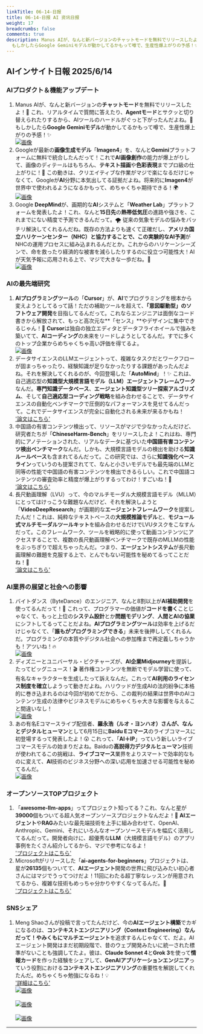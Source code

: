 ```yaml
---
linkTitle: 06-14-日报
title: 06-14-日报 AI 资讯日报
weight: 17
breadcrumbs: false
comments: true
description: Manus AIが、なんと新バージョンのチャットモードを無料でリリースしたよ！🎉 これ、リアルタイムで質問に答えたり、Agentモードとサクッと切り替えられたりするから、AIツールのハードルがぐっと下がったんだよね。🚀
  もしかしたらGoogle Geminiモデルが動かしてるかもって噂で、生産性爆上がりの予感！✨
---
```

## AIインサイト日報 2025/6/14

### **AIプロダクト＆機能アップデート**
1. Manus AIが、なんと新バージョンの**チャットモード**を無料でリリースしたよ！🎉 これ、リアルタイムで質問に答えたり、**Agentモード**とサクッと切り替えられたりするから、AIツールのハードルがぐっと下がったんだよね。🚀 もしかしたら**Google Geminiモデル**が動かしてるかもって噂で、生産性爆上がりの予感！✨ <br/> [![画像](https://cdn.jsdmirror.com/gh/justlovemaki/imagehub@main/images/2025/07/news_01k024kay4ftpber24mbr3s33r.avif)](https://cdn.jsdmirror.com/gh/justlovemaki/imagehub@main/images/2025/07/news_01k024kay4ftpber24mbr3s33r.avif) <br/>
2. Googleが最新の**画像生成モデル**「**Imagen4**」を、なんと**Gemini**プラットフォームに無料で統合したんだって！これで**AI画像創作**の能力が爆上がりして、画像のディテールはもちろん、**テキスト描画**や**色彩表現**までプロ級の仕上がりに！🎨 この動きは、クリエイティブな作業がマジで楽になるだけじゃなくて、Googleが**AI**分野に本気出してる証拠だよね。将来的に**Imagen4**が世界中で使われるようになるかもって、めちゃくちゃ期待できる！🌍 <br/> [![画像](https://cdn.jsdmirror.com/gh/justlovemaki/imagehub@main/images/2025/07/news_01k024kf2me2wtb9kb17t4mvt1.avif)](https://cdn.jsdmirror.com/gh/justlovemaki/imagehub@main/images/2025/07/news_01k024kf2me2wtb9kb17t4mvt1.avif) <br/>
3. Google **DeepMind**が、画期的な**AI**システムと「**Weather Lab**」プラットフォームを発表したよ！これ、なんと**15日先**の**熱帯低気圧**の進路や強さを、これまでにない精度で予測できるんだって。🌪️ 従来の気象モデルの悩みをバッチリ解決してくれるんだね。既存の方法よりも速くて正確だし、**アメリカ国立ハリケーンセンター（NHC）**と協力することで、この実験的な**AI予測**がNHCの運用プロセスに組み込まれるんだとか。これからのハリケーンシーズンで、命を救ったり経済的な被害を減らしたりするのに役立つ可能性大！AIが天気予報に応用される上で、マジで大きな一歩だね。👣 <br/> [![画像](https://cdn.jsdmirror.com/gh/justlovemaki/imagehub@main/images/2025/07/news_01k024khccemvvme0n4m47akst.avif)](https://cdn.jsdmirror.com/gh/justlovemaki/imagehub@main/images/2025/07/news_01k024khccemvvme0n4m47akst.avif) <br/>

### **AIの最先端研究**
1. **AIプログラミングツール**の「**Cursor**」が、**AI**でプログラミングを根本から変えようとしてるって話！ただの補助ツールを超えて、**「意図駆動型」のソフトウェア開発**を目指してるんだって。これならエンジニアは面倒なコード書きから解放されて、もっと高次元な**「センス」**やデザインに集中できるじゃん！🤩 **Cursor**は独自の独立エディタとデータフライホイールで強みを築いてて、**AIコーディング**の未来をリードしようとしてるんだ。すでに多くのトップ企業からめちゃくちゃ高い評価を得てるよ。 <br/> [![画像](https://cdn.jsdmirror.com/gh/justlovemaki/imagehub@main/images/2025/07/news_01k024kme4fzh84d63ybzc90ff.avif)](https://cdn.jsdmirror.com/gh/justlovemaki/imagehub@main/images/2025/07/news_01k024kme4fzh84d63ybzc90ff.avif) <br/>
2. データサイエンスのLLMエージェントって、複雑なタスクだとワークフローが固まっちゃったり、経験知識が足りなかったりする課題があったんだよね。それを解決してくれるのが、今回登場した「**AutoMind**」！✨ これは、自己適応型の**知識型大規模言語モデル（LLM）エージェントフレームワーク**なんだ。**専門知識データベース**、**エージェント知識型ツリー探索アルゴリズム**、そして**自己適応型コーディング戦略**を組み合わせることで、データサイエンスの自動化ベンチマークで圧倒的なパフォーマンスを見せてるんだって。これでデータサイエンスが完全に自動化される未来が来るかもね！ <br/> ['論文はこちら'](https://arxiv.org/abs/2506.10974)
3. 中国語の有害コンテンツ検出って、リソースがマジで少なかったんだけど、研究者たちが「**ChineseHarm-Bench**」をリリースしたよ！これはね、専門的にアノテーションされた、リアルなデータに基づいた**中国語有害コンテンツ検出ベンチマーク**なんだ。しかも、大規模言語モデルの検出を助ける**知識ルールベース**も含まれてるんだって。この研究では、さらに**知識強化ベースライン**っていうのも提案されてて、なんと小さいモデルでも最先端のLLMと同等の性能で中国語の有害コンテンツを検出できるらしい。これで中国語コンテンツの審査効率と精度が爆上がりするってわけ！すごいね！🎉 <br/> ['論文はこちら'](https://arxiv.org/abs/2506.10960)
4. 長尺動画理解（LVU）って、今のマルチモーダル大規模言語モデル（MLLM）にとってはけっこうな難題なんだけど、それを解決しようと「**VideoDeepResearch**」が画期的な**エージェントフレームワーク**を提案したんだ！これは、純粋なテキストベースの**大規模推論モデル**と、**モジュール式マルチモーダルツールキット**を組み合わせるだけでLVUタスクをこなすんだって。このフレームワーク、ツールを戦略的に使って動画コンテンツにアクセスすることで、複数の長尺動画理解ベンチマークで既存のMLLMの性能をぶっちぎりで超えちゃったんだ。つまり、**エージェントシステム**が長尺動画理解の難題を克服する上で、とんでもない可能性を秘めてるってことだね！🤯 <br/> ['論文はこちら'](https://arxiv.org/abs/2506.10821)

### **AI業界の展望と社会への影響**
1. バイトダンス（ByteDance）のエンジニア、なんと8割以上が**AI補助開発**を使ってるんだって！🤖 これって、プログラマーの価値が**コードを書く**ことじゃなくて、もっと上位の**システム設計**とか**問題モデリング**、**人間とAIの協業**にシフトしてるってことだよね。**AIプログラミングツール**は効率を上げるだけじゃなくて、「**誰もがプログラミングできる**」未来を後押ししてくれるんだ。プログラミングの本質やデジタル社会への参加権まで再定義しちゃうかも！アツいね！🔥 <br/> [![画像](https://cdn.jsdmirror.com/gh/justlovemaki/imagehub@main/images/2025/07/news_01k024kr8gf5p86nygyxmcrfcm.avif)](https://cdn.jsdmirror.com/gh/justlovemaki/imagehub@main/images/2025/07/news_01k024kr8gf5p86nygyxmcrfcm.avif) <br/>
2. ディズニーとユニバーサル・ピクチャーズが、**AI企業Midjourney**を提訴したってビッグニュース！🎬 著作権コンテンツを無断でモデル学習に使って、有名なキャラクターを生成したって訴えなんだ。これって**AI利用のライセンス制度を確立**しようって動きだよね。ハリウッドが生成AIの法的紛争に本格的に巻き込まれるのは今回が初めてだから、この裁判の結果は世界中のAIコンテンツ生成の法律やビジネスモデルにめちゃくちゃ大きな影響を与えること間違いなし！ <br/> [![画像](https://cdn.jsdmirror.com/gh/justlovemaki/imagehub@main/images/2025/07/news_01k024kv0pfvtb0vp6e83gp6yt.avif)](https://cdn.jsdmirror.com/gh/justlovemaki/imagehub@main/images/2025/07/news_01k024kv0pfvtb0vp6e83gp6yt.avif) <br/>
3. あの有名Eコマースライブ配信者、**羅永浩（ルオ・ヨンハオ）**さんが、なんと**デジタルヒューマン**として6月15日に**Baidu Eコマース**のライブコマースに初登場するって発表したよ！😲 これって、「**AI＋IP**」っていう新しいライブコマースモデルの始まりだよね。Baiduの**高説得力デジタルヒューマン**技術が使われてるこの挑戦は、**ライブコマース**業界をよりスマートで効率的なものに変えて、**AI**技術のビジネス分野への深い応用を加速させる可能性を秘めてるんだ。 <br/> [![画像](https://cdn.jsdmirror.com/gh/justlovemaki/imagehub@main/images/2025/07/news_01k024kxp3f69srkqddjrbsh37.avif)](https://cdn.jsdmirror.com/gh/justlovemaki/imagehub@main/images/2025/07/news_01k024kxp3f69srkqddjrbsh37.avif) <br/>

### **オープンソースTOPプロジェクト**
1. 「**awesome-llm-apps**」ってプロジェクト知ってる？これ、なんと星が**39000**個もついてる超人気オープンソースプロジェクトなんだよ！🌟 **AIエージェント**や**RAG**みたいな最先端技術を上手に組み合わせて、OpenAI、Anthropic、Gemini、それにいろんなオープンソースモデルを幅広く活用してるんだって。開発者向けに、超優秀な**LLM**（大規模言語モデル）のアプリ事例をたくさん紹介してるから、マジで参考になるよ！ <br/> ['プロジェクトはこちら'](https://github.com/Shubhamsaboo/awesome-llm-apps)
2. Microsoftがリリースした「**ai-agents-for-beginners**」プロジェクトは、星が**26135**個もついてて、**AIエージェント**開発の世界に飛び込みたい初心者さんにはマジでうってつけだよ！11回にわたる超丁寧なレッスンが用意されてるから、複雑な技術もめっちゃ分かりやすくなってるんだ。🔰 <br/> ['プロジェクトはこちら'](https://github.com/microsoft/ai-agents-for-beginners)

### **SNSシェア**
1. Meng Shaoさんが投稿で言ってたんだけど、今の**AIエージェント構築**でカギになるのは、**コンテキストエンジニアリング（Context Engineering）**なんだって！やみくもに**マルチエージェント**を追求するんじゃなくて、だよ。AIエージェント開発はまだ初期段階で、昔のウェブ開発みたいに統一された標準がないことも強調してたよ。彼は、**Claude Sonnet 4**と**Grok 3**を使って**情報カード**を作った経験をシェアして、**GenAIアプリケーションエンジニア**っていう役割における**コンテキストエンジニアリング**の重要性を解説してくれたんだ。めちゃくちゃ勉強になるね！💡 <br/> ['詳細はこちら'](https://x.com/shao__meng/status/1933528988145889311) <br/> [![画像](https://cdn.jsdmirror.com/gh/justlovemaki/imagehub@main/images/2025/07/news_01k024m0qcemm9z3wtr0parxrv.avif)](https://cdn.jsdmirror.com/gh/justlovemaki/imagehub@main/images/2025/07/news_01k024m0qcemm9z3wtr0parxrv.avif) <br/> <br/> [![画像](https://cdn.jsdmirror.com/gh/justlovemaki/imagehub@main/images/2025/07/news_01k024m5ffe25bq4db10pph700.avif)](https://cdn.jsdmirror.com/gh/justlovemaki/imagehub@main/images/2025/07/news_01k024m5ffe25bq4db10pph700.avif) <br/> <br/> [![画像](https://cdn.jsdmirror.com/gh/justlovemaki/imagehub@main/images/2025/07/news_01k024ma7zesnts6n9969wjswq.avif)](https://cdn.jsdmirror.com/gh/justlovemaki/imagehub@main/images/2025/07/news_01k024ma7zesnts6n9969wjswq.avif) <br/>

---